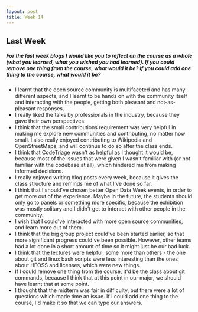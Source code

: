 ```yaml
---
layout: post
title: Week 14
---
```


Last Week
---------

##### For the last week blogs I would like you to reflect on the course as a whole (what you learned, what you wished you had learned). If you could remove one thing from the course, what would it be? If you could add one thing to the course, what would it be?

- I learnt that the open source community is multifaceted and has many different aspects, and I learnt to be hands on with the community itself and interacting with the people, getting both pleasant and not-as-pleasant responses. 
- I really liked the talks by professionals in the industry, because they gave their own perspectives. 
- I think that the small contributions requirement was very helpful in making me explore new communities and contributing, no matter how small. I also really enjoyed contributing to Wikipedia and OpenStreetMaps, and will continue to do so after the class ends.
- I think that CodeTriage wasn't as helpful as I thought it would be, because most of the issues that were given I wasn't familiar with (or not familiar with the codebase at all), which hindered me from making informed decisions.
- I really enjoyed writing blog posts every week, because it gives the class structure and reminds me of what I've done so far. 
- I think that I should've chosen better Open Data Week events, in order to get more out of the experience. Maybe in the future, the students should only go to panels or something more specific, because the exhibition was mostly solitary and I didn't get to interact with other people in the community.
- I wish that I could've interacted with more open source communities, and learn more out of them. 
- I think that the big group project could've been started earlier, so that more significant progress could've been possible. However, other teams had a lot done in a short amount of time so it might just be our bad luck. 
- I think that the lectures were helpful, some more than others - the one about git and linux bash scripts were less interesting than the ones about HFOSS and licenses, which were new things.
- If I could remove one thing from the course, it'd be the class about git commands, because I think that at this point in our major, we should have learnt that at some point. 
- I thought that the midterm was fair in difficulty, but there were a lot of questions which made time an issue. If I could add one thing to the course, I'd make it so that we can type our answers.
